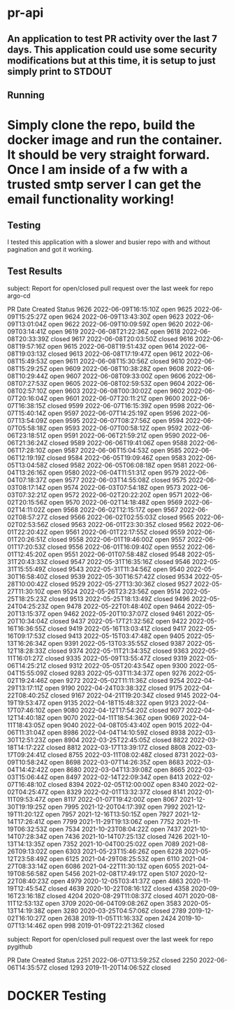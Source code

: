 # pr-api 
## An application to test PR activity over the last 7 days.   This application could use some security modifications but at this time, it is setup to just simply print to STDOUT

## Running
# Simply clone the repo, build the docker image and run the container.   It should be very straight forward.   Once I am inside of a fw with a trusted smtp server I can get the email functionality working!

## Testing
I tested this application with a slower and busier repo with and without pagination and got it working. 


## Test Results

subject: Report for open/closed pull request over the last week for repo argo-cd 


PR             Date Created                  Status
9626           2022-06-09T16:15:10Z          open 
9625           2022-06-09T15:25:27Z          open 
9624           2022-06-09T13:43:30Z          open 
9623           2022-06-09T13:01:04Z          open 
9622           2022-06-09T10:09:59Z          open 
9620           2022-06-09T03:14:41Z          open 
9619           2022-06-08T21:22:36Z          open 
9618           2022-06-08T20:33:39Z          closed
9617           2022-06-08T20:03:50Z          closed
9616           2022-06-08T19:57:16Z          open 
9615           2022-06-08T19:51:43Z          open 
9614           2022-06-08T19:03:13Z          closed
9613           2022-06-08T17:19:47Z          open 
9612           2022-06-08T15:49:53Z          open 
9611           2022-06-08T15:30:56Z          closed
9610           2022-06-08T15:29:25Z          open 
9609           2022-06-08T10:38:28Z          open 
9608           2022-06-08T10:29:44Z          open 
9607           2022-06-08T09:33:00Z          open 
9606           2022-06-08T07:27:53Z          open 
9605           2022-06-08T02:59:53Z          open 
9604           2022-06-08T02:57:10Z          open 
9603           2022-06-08T00:30:02Z          open 
9602           2022-06-07T20:16:04Z          open 
9601           2022-06-07T20:11:21Z          open 
9600           2022-06-07T16:38:15Z          closed
9599           2022-06-07T16:15:39Z          open 
9598           2022-06-07T15:40:14Z          open 
9597           2022-06-07T14:25:19Z          open 
9596           2022-06-07T13:54:09Z          open 
9595           2022-06-07T08:27:56Z          open 
9594           2022-06-07T05:58:18Z          open 
9593           2022-06-07T00:58:12Z          open 
9592           2022-06-06T23:18:51Z          open 
9591           2022-06-06T21:59:21Z          open 
9590           2022-06-06T21:36:24Z          closed
9589           2022-06-06T19:41:06Z          open 
9588           2022-06-06T17:28:10Z          open 
9587           2022-06-06T15:04:53Z          open 
9585           2022-06-06T12:19:19Z          closed
9584           2022-06-05T19:09:46Z          open 
9583           2022-06-05T13:04:58Z          closed
9582           2022-06-05T06:08:18Z          open 
9581           2022-06-04T13:26:16Z          open 
9580           2022-06-04T11:51:31Z          open 
9579           2022-06-04T07:18:37Z          open 
9577           2022-06-03T14:55:08Z          closed
9575           2022-06-03T08:17:14Z          open 
9574           2022-06-03T07:54:18Z          open 
9573           2022-06-03T07:32:21Z          open 
9572           2022-06-02T20:22:20Z          open 
9571           2022-06-02T20:15:56Z          open 
9570           2022-06-02T14:18:48Z          open 
9569           2022-06-02T14:11:02Z          open 
9568           2022-06-02T12:15:17Z          open 
9567           2022-06-02T08:57:27Z          closed
9566           2022-06-02T02:55:03Z          closed
9565           2022-06-02T02:53:56Z          closed
9563           2022-06-01T23:30:35Z          closed
9562           2022-06-01T22:20:42Z          open 
9561           2022-06-01T22:17:55Z          closed
9559           2022-06-01T20:26:51Z          closed
9558           2022-06-01T19:46:00Z          open 
9557           2022-06-01T17:20:53Z          closed
9556           2022-06-01T16:09:40Z          open 
9552           2022-06-01T12:45:20Z          open 
9551           2022-06-01T07:58:48Z          closed
9548           2022-05-31T20:43:33Z          closed
9547           2022-05-31T16:35:16Z          closed
9546           2022-05-31T15:55:49Z          closed
9543           2022-05-31T11:34:56Z          open 
9540           2022-05-30T16:58:40Z          closed
9539           2022-05-30T16:57:42Z          closed
9534           2022-05-28T10:00:42Z          closed
9529           2022-05-27T13:30:36Z          closed
9527           2022-05-27T11:30:10Z          open 
9524           2022-05-26T23:23:56Z          open 
9514           2022-05-25T18:25:23Z          closed
9513           2022-05-25T18:13:49Z          closed
9496           2022-05-24T04:25:23Z          open 
9478           2022-05-22T01:48:40Z          open 
9464           2022-05-20T13:15:37Z          open 
9462           2022-05-20T10:37:07Z          closed
9461           2022-05-20T10:34:04Z          closed
9437           2022-05-17T21:32:56Z          open 
9422           2022-05-16T16:36:55Z          closed
9419           2022-05-16T13:03:41Z          closed
9417           2022-05-16T09:17:53Z          closed
9413           2022-05-15T03:47:48Z          open 
9405           2022-05-13T16:26:34Z          open 
9391           2022-05-13T03:35:55Z          closed
9387           2022-05-12T18:28:33Z          closed
9374           2022-05-11T21:34:35Z          closed
9363           2022-05-11T16:01:27Z          closed
9335           2022-05-09T13:55:47Z          closed
9319           2022-05-06T14:25:21Z          closed
9312           2022-05-05T20:43:54Z          open 
9300           2022-05-04T15:55:09Z          closed
9283           2022-05-03T11:34:37Z          open 
9276           2022-05-02T19:24:46Z          open 
9272           2022-05-02T11:11:36Z          closed
9254           2022-04-29T13:17:11Z          open 
9190           2022-04-24T03:38:32Z          closed
9175           2022-04-22T08:40:25Z          closed
9167           2022-04-21T19:20:34Z          closed
9145           2022-04-19T19:53:47Z          open 
9135           2022-04-18T15:48:32Z          open 
9123           2022-04-17T07:46:10Z          open 
9080           2022-04-12T17:54:20Z          closed
9077           2022-04-12T14:40:18Z          open 
9070           2022-04-11T18:54:36Z          open 
9069           2022-04-11T18:43:05Z          open 
9040           2022-04-08T05:43:40Z          open 
9015           2022-04-06T11:31:04Z          open 
8986           2022-04-04T14:10:59Z          closed
8938           2022-03-30T12:51:23Z          open 
8904           2022-03-25T22:45:05Z          closed
8822           2022-03-18T14:17:22Z          closed
8812           2022-03-17T13:39:17Z          closed
8808           2022-03-17T09:24:41Z          closed
8755           2022-03-11T08:02:48Z          closed
8731           2022-03-09T10:58:24Z          open 
8698           2022-03-07T14:26:35Z          open 
8683           2022-03-04T14:42:42Z          open 
8680           2022-03-04T13:39:08Z          open 
8665           2022-03-03T15:06:44Z          open 
8497           2022-02-14T22:09:34Z          open 
8413           2022-02-07T16:48:10Z          closed
8394           2022-02-05T12:00:00Z          open 
8340           2022-02-02T04:25:47Z          open 
8329           2022-02-01T13:32:37Z          closed
8141           2022-01-11T09:53:47Z          open 
8117           2022-01-07T19:42:00Z          open 
8067           2021-12-30T19:19:25Z          open 
7995           2021-12-20T04:17:39Z          open 
7992           2021-12-19T11:20:12Z          open 
7957           2021-12-16T13:50:15Z          open 
7927           2021-12-14T17:26:41Z          open 
7799           2021-11-29T19:13:06Z          open 
7752           2021-11-19T06:32:53Z          open 
7534           2021-10-23T08:04:22Z          open 
7437           2021-10-14T07:28:34Z          open 
7436           2021-10-14T07:25:13Z          closed
7426           2021-10-13T14:13:35Z          open 
7352           2021-10-04T00:25:02Z          open 
7089           2021-08-26T09:13:02Z          open 
6303           2021-05-23T15:46:26Z          open 
6228           2021-05-12T23:58:49Z          open 
6125           2021-04-29T08:25:53Z          open 
6110           2021-04-27T08:33:14Z          open 
6086           2021-04-22T11:30:13Z          open 
6055           2021-04-19T08:56:58Z          open 
5456           2021-02-08T17:49:17Z          open 
5107           2020-12-22T08:40:23Z          open 
4979           2020-12-05T03:41:37Z          open 
4863           2020-11-19T12:45:54Z          closed
4639           2020-10-22T08:16:12Z          closed
4358           2020-09-16T23:16:18Z          closed
4204           2020-08-29T11:08:37Z          closed
4071           2020-08-11T12:53:13Z          open 
3709           2020-06-04T09:08:26Z          open 
3583           2020-05-13T14:19:38Z          open 
3280           2020-03-25T04:57:06Z          closed
2789           2019-12-02T16:10:27Z          open 
2638           2019-11-05T11:16:33Z          open 
2424           2019-10-07T13:14:46Z          open 
998            2019-01-09T22:21:36Z          closed

subject: Report for open/closed pull request over the last week for repo pygithub 


PR             Date Created                  Status
2251           2022-06-07T13:59:25Z          closed
2250           2022-06-06T14:35:57Z          closed
1293           2019-11-20T14:06:52Z          closed

# DOCKER Testing

